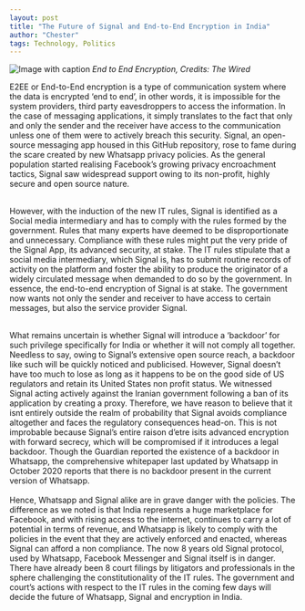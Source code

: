 ```yaml
---
layout: post
title: "The Future of Signal and End-to-End Encryption in India"
author: "Chester"
tags: Technology, Politics
---
```

![Image with caption](https://media.wired.com/photos/5fb82d95553098d62122bc55/16:9/w_2400,c_limit/google-encryption.jpg)
_End to End Encryption, Credits: The Wired_
<br>

E2EE or End-to-End encryption is a type of communication system where the data is encrypted ‘end to end’, in other words, it is impossible for the system providers, third party eavesdroppers to access the information. In the case of messaging applications, it simply translates to the fact that only and only the sender and the receiver have access to the communication unless one of them were to actively breach this security. Signal, an open-source messaging app housed in this GitHub repository, rose to fame during the scare created by new Whatsapp privacy policies. As the general population started realising Facebook’s growing privacy encroachment tactics, Signal saw widespread support owing to its non-profit, highly secure and open source nature. 
<br> 
<br>

However, with the induction of the new IT rules, Signal is identified as a Social media intermediary and has to comply with the rules formed by the government. Rules that many experts have deemed to be disproportionate and unnecessary. Compliance with these rules might put the very pride of the Signal App, its advanced security, at stake. The IT rules stipulate that a social media intermediary, which Signal is, has to submit routine records of activity on the platform and foster the ability to produce the originator of a widely circulated message when demanded to do so by the government. In essence, the end-to-end encryption of Signal is at stake. The government now wants not only the sender and receiver to have access to certain messages, but also the service provider Signal. 
<br> 
<br>

What remains uncertain is whether Signal will introduce a ‘backdoor’ for such privilege specifically for India or whether it will not comply all together. Needless to say, owing to Signal’s extensive open source reach, a backdoor like such will be quickly noticed and publicised. However, Signal doesn’t have too much to lose as long as it happens to be on the good side of US regulators and retain its United States non profit status. We witnessed Signal acting actively against the Iranian government following a ban of its application by creating a proxy. Therefore, we have reason to believe that it isnt entirely outside the realm of probability that Signal avoids compliance altogether and faces the regulatory consequences head-on. This is not improbable because Signal’s entire raison d’etre isits advanced encryption with forward secrecy, which will be compromised if it introduces a legal backdoor. Though the Guardian reported the existence of a backdoor in Whatsapp, the comprehensive whitepaper last updated by Whatsapp in October 2020 reports that there is no backdoor present in the current version of Whatsapp.
<br> 
<br>
Hence, Whatsapp and Signal alike are in grave danger with the policies. The difference as we noted is that India represents a huge marketplace for Facebook, and with rising access to the internet, continues to carry a lot of potential in terms of revenue, and Whatsapp is likely to comply with the policies in the event that they are actively enforced and enacted, whereas Signal can afford a non compliance. The now 8 years old Signal protocol, used by Whatsapp, Facebook Messenger and Signal itself is in danger. There have already been 8 court filings by litigators and professionals in the sphere challenging the constitutionality of the IT rules. The government and court’s actions with respect to the IT rules in the coming few days will decide the future of Whatsapp, Signal and encryption in India.
